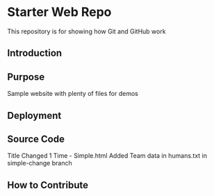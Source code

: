 # Starter Web Repo
This repository is for showing how Git and GitHub work

## Introduction

## Purpose
Sample website with plenty of files for demos

## Deployment


## Source Code
Title Changed 1 Time - Simple.html
Added Team data in humans.txt in simple-change branch

## How to Contribute


